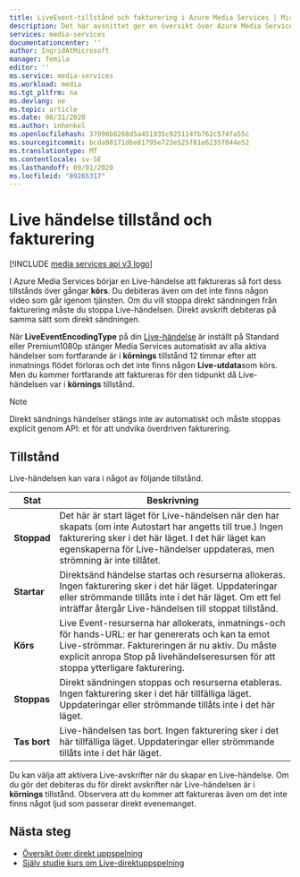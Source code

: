 ```yaml
---
title: LiveEvent-tillstånd och fakturering i Azure Media Services | Microsoft Docs
description: Det här avsnittet ger en översikt över Azure Media Services LiveEvent-tillstånd och fakturering.
services: media-services
documentationcenter: ''
author: IngridAtMicrosoft
manager: femila
editor: ''
ms.service: media-services
ms.workload: media
ms.tgt_pltfrm: na
ms.devlang: ne
ms.topic: article
ms.date: 08/31/2020
ms.author: inhenkel
ms.openlocfilehash: 37098b8268d5a451935c925114fb762c574fa55c
ms.sourcegitcommit: bcda98171d6e81795e723e525f81e6235f044e52
ms.translationtype: MT
ms.contentlocale: sv-SE
ms.lasthandoff: 09/01/2020
ms.locfileid: "89265317"
---
```

# <a name="live-event-states-and-billing"></a>Live händelse tillstånd och fakturering

[!INCLUDE [media services api v3 logo](./includes/v3-hr.md)]

I Azure Media Services börjar en Live-händelse att faktureras så fort dess tillstånds över gångar **körs**. Du debiteras även om det inte finns någon video som går igenom tjänsten. Om du vill stoppa direkt sändningen från fakturering måste du stoppa Live-händelsen. Direkt avskrift debiteras på samma sätt som direkt sändningen.

När **LiveEventEncodingType** på din [Live-händelse](/rest/api/media/liveevents) är inställt på Standard eller Premium1080p stänger Media Services automatiskt av alla aktiva händelser som fortfarande är i **körnings** tillstånd 12 timmar efter att inmatnings flödet förloras och det inte finns någon **Live-utdata**som körs. Men du kommer fortfarande att faktureras för den tidpunkt då Live-händelsen var i **körnings** tillstånd.

> [!NOTE]
> Direkt sändnings händelser stängs inte av automatiskt och måste stoppas explicit genom API: et för att undvika överdriven fakturering. 

## <a name="states"></a>Tillstånd

Live-händelsen kan vara i något av följande tillstånd.

|Stat|Beskrivning|
|---|---|
|**Stoppad**| Det här är start läget för Live-händelsen när den har skapats (om inte Autostart har angetts till true.) Ingen fakturering sker i det här läget. I det här läget kan egenskaperna för Live-händelser uppdateras, men strömning är inte tillåtet.|
|**Startar**| Direktsänd händelse startas och resurserna allokeras. Ingen fakturering sker i det här läget. Uppdateringar eller strömmande tillåts inte i det här läget. Om ett fel inträffar återgår Live-händelsen till stoppat tillstånd.|
|**Körs**| Live Event-resurserna har allokerats, inmatnings-och för hands-URL: er har genererats och kan ta emot Live-strömmar. Faktureringen är nu aktiv. Du måste explicit anropa Stop på livehändelseresursen för att stoppa ytterligare fakturering.|
|**Stoppas**| Direkt sändningen stoppas och resurserna etableras. Ingen fakturering sker i det här tillfälliga läget. Uppdateringar eller strömmande tillåts inte i det här läget.|
|**Tas bort**| Live-händelsen tas bort. Ingen fakturering sker i det här tillfälliga läget. Uppdateringar eller strömmande tillåts inte i det här läget.|

Du kan välja att aktivera Live-avskrifter när du skapar en Live-händelse. Om du gör det debiteras du för direkt avskrifter när Live-händelsen är i **körnings** tillstånd. Observera att du kommer att faktureras även om det inte finns något ljud som passerar direkt evenemanget.

## <a name="next-steps"></a>Nästa steg

- [Översikt över direkt uppspelning](live-streaming-overview.md)
- [Själv studie kurs om Live-direktuppspelning](stream-live-tutorial-with-api.md)
